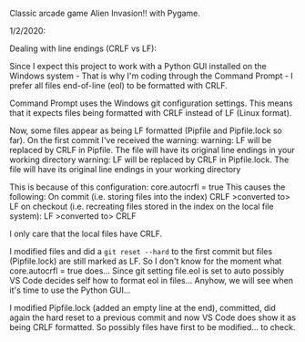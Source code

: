 Classic arcade game Alien Invasion!! with Pygame.

1/2/2020:

Dealing with line endings (CRLF vs LF):

Since I expect this project to work with a Python GUI installed on the Windows system - That is why I'm coding through the Command Prompt - I prefer all files end-of-line (eol) to be formatted with CRLF.

Command Prompt uses the Windows git configuration settings. This means that it expects files being formatted with CRLF instead of LF (Linux format).

Now, some files appear as being LF formatted (Pipfile and Pipfile.lock so far).
On the first commit I've received the warning:
warning: LF will be replaced by CRLF in Pipfile.
The file will have its original line endings in your working directory
warning: LF will be replaced by CRLF in Pipfile.lock.
The file will have its original line endings in your working directory

This is because of this configuration:
    core.autocrfl = true
This causes the following:
On commit (i.e. storing files into the index) CRLF >converted to> LF
on checkout (i.e. recreating files stored in the index on the local file system): LF >converted to> CRLF

I only care that the local files have CRLF.

I modified files and did a `git reset --hard` to the first commit but files (Pipfile.lock) are still marked as LF. So I don't know for the moment what core.autocrfl = true does...
Since git setting file.eol is set to auto possibly VS Code decides self how to format eol in files...
Anyhow, we will see when it's time to use the Python GUI...

I modified Pipfile.lock (added an empty line at the end), committed, did again the hard reset to a previous commit and now VS Code does show it as being CRLF formatted.
So possibly files have first to be modified... to check.